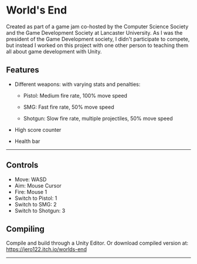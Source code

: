 # World's End 

Created as part of a game jam co-hosted by the Computer Science Society and the Game Development Society at Lancaster University. As I was the president of the Game Development society, I didn't participate to compete, but instead I worked on this project with one other person to teaching them all about game development with Unity.


## Features

* Different weapons: with varying stats and penalties:

	* Pistol: Medium fire rate, 100% move speed

	* SMG: Fast fire rate, 50% move speed

	* Shotgun: Slow fire rate, multiple projectiles, 50% move speed

* High score counter

* Health bar
***
## Controls
* Move: WASD
* Aim: Mouse Cursor
* Fire: Mouse 1
* Switch to Pistol: 1
* Switch to SMG: 2
* Switch to Shotgun: 3

## Compiling
Compile and build through a Unity Editor. Or download compiled version at: https://jero122.itch.io/worlds-end
***
